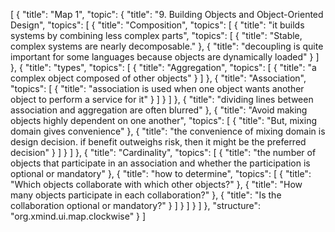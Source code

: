 [
  {
    "title": "Map 1",
    "topic": {
      "title": "9. Building Objects and Object-Oriented Design",
      "topics": [
        {
          "title": "Composition",
          "topics": [
            {
              "title": "it builds systems by combining less complex parts",
              "topics": [
                {
                  "title": "Stable, complex systems are nearly decomposable."
                },
                {
                  "title": "decoupling is quite important for some languages because objects are dynamically loaded"
                }
              ]
            },
            {
              "title": "types",
              "topics": [
                {
                  "title": "Aggregation",
                  "topics": [
                    {
                      "title": "a complex object composed of other objects"
                    }
                  ]
                },
                {
                  "title": "Association",
                  "topics": [
                    {
                      "title": "association is used when one object wants another object to perform a service for it"
                    }
                  ]
                }
              ]
            },
            {
              "title": "dividing lines between association and aggregation are often blurred"
            },
            {
              "title": "Avoid making objects highly dependent on one another",
              "topics": [
                {
                  "title": "But, mixing domain gives convenience"
                },
                {
                  "title": "the convenience of mixing domain is design decision. if benefit outweighs risk, then it might be the preferred decision"
                }
              ]
            }
          ]
        },
        {
          "title": "Cardinality",
          "topics": [
            {
              "title": "the number of objects that participate in an association and whether the participation is optional or mandatory"
            },
            {
              "title": "how to determine",
              "topics": [
                {
                  "title": "Which objects collaborate with which other objects?"
                },
                {
                  "title": "How many objects participate in each collaboration?"
                },
                {
                  "title": "Is the collaboration optional or mandatory?"
                }
              ]
            }
          ]
        }
      ]
    },
    "structure": "org.xmind.ui.map.clockwise"
  }
]